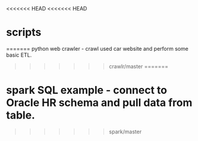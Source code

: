 <<<<<<< HEAD
<<<<<<< HEAD
# scripts
=======
python web crawler - crawl used car website and perform some basic ETL.
>>>>>>> crawlr/master
=======
# spark SQL example - connect to Oracle HR schema and pull data from table.
>>>>>>> spark/master
